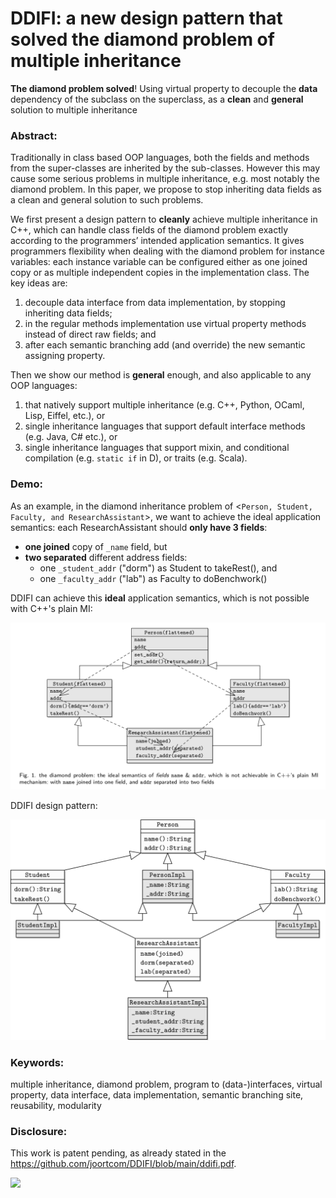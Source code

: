 # DDIFI: a new design pattern that solved the diamond problem of multiple inheritance
**The diamond problem solved**! Using virtual property to
decouple the **data** dependency of the subclass on the
superclass, as a **clean** and **general** solution to multiple
inheritance

### Abstract:

Traditionally in class based OOP languages, both the fields and methods from the super-classes are
inherited by the sub-classes. However this may cause some serious problems in multiple inheritance,
e.g. most notably the diamond problem. In this paper, we propose to stop inheriting data fields
as a clean and general solution to such problems.

We first present a design pattern to **cleanly**
achieve multiple inheritance in C++, which can handle class fields of the diamond problem exactly
according to the programmers’ intended application semantics. It gives programmers flexibility when
dealing with the diamond problem for instance variables: each instance variable can be configured
either as one joined copy or as multiple independent copies in the implementation class. The key ideas are:
1) decouple data interface from data implementation, by stopping inheriting data fields;
2) in the regular methods implementation
use virtual property methods instead of direct raw fields; and
3) after each semantic branching add (and override) the new semantic assigning property.

Then we show our method is **general** enough,
and also applicable to any OOP languages:
1) that natively support multiple inheritance (e.g. C++, Python, OCaml, Lisp, Eiffel, etc.), or
2) single inheritance languages that support default interface methods (e.g. Java, C# etc.), or
3) single inheritance languages that support mixin, and conditional compilation (e.g. `static if` in D),
or traits (e.g. Scala).

### Demo:
As an example, in the diamond inheritance problem of <`Person, Student, Faculty, and ResearchAssistant`>, 
we want to achieve the ideal application semantics: each ResearchAssistant should **only have 3 fields**:
* **one joined** copy of `_name` field, but
* **two separated** different address fields:
  * one `_student_addr` ("dorm") as Student to takeRest(), and
  * one `_faculty_addr` ("lab") as Faculty to doBenchwork()

DDIFI can achieve this **ideal** application semantics, which is not possible with C++'s plain MI:

![ideal application semantics](https://github.com/joortcom/DDIFI/blob/main/talk/diamond_univ.png)

DDIFI design pattern:

![ideal application semantics](https://github.com/joortcom/DDIFI/blob/main/talk/diamond_ddifi.png)

### Keywords:

multiple inheritance, diamond problem, program to (data-)interfaces,
virtual property, data interface, data implementation, semantic branching site, reusability, modularity


### Disclosure:

This work is patent pending, as already stated in the https://github.com/joortcom/DDIFI/blob/main/ddifi.pdf.


[<img src="https://user-images.githubusercontent.com/8982949/33011169-6da4af5e-cddd-11e7-94e5-a52d776b94ba.png">](https://www.paypal.me/DDIFI)
